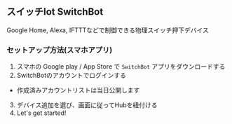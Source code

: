 ## スイッチIot SwitchBot

Google Home, Alexa, IFTTTなどで制御できる物理スイッチ押下デバイス

### セットアップ方法(スマホアプリ)

1. スマホの Google play / App Store で `SwitchBot` アプリをダウンロードする
2. SwitchBotのアカウントでログインする
  - 作成済みアカウントリストは当日公開します
3. デバイス追加を選び、画面に従ってHubを紐付ける
4. Let's get started!
